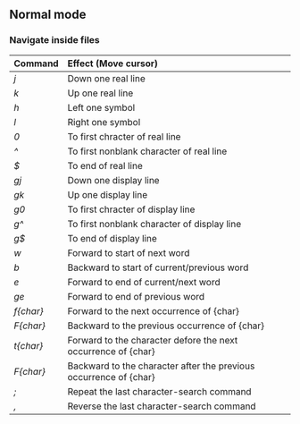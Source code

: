 ## Normal mode

### Navigate inside files

|  Command  |                     Effect (Move cursor)                          |
|-----------|:------------------------------------------------------------------|
|    *j*    | Down one real line                                                |
|    *k*    | Up one real line                                                  |
|    *h*    | Left one symbol                                                   |
|    *l*    | Right one symbol                                                  |
|    *0*    | To first chracter of real line                                    |
|    *^*    | To first nonblank character of real line                          |
|    *$*    | To end of real line                                               |
|    *gj*   | Down one display line                                             |
|    *gk*   | Up one display line                                               |
|    *g0*   | To first chracter of display line                                 |
|    *g^*   | To first nonblank character of display line                       |
|    *g$*   | To end of display line                                            |
|    *w*    | Forward to start of next word                                     |
|    *b*    | Backward to start of current/previous word                        |
|    *e*    | Forward to end of current/next word                               |
|    *ge*   | Forward to end of previous word                                   |
| *f{char}* | Forward to the next occurrence of {char}                          |
| *F{char}* | Backward to the previous occurrence of {char}                     |
| *t{char}* | Forward to the character defore the next occurrence of {char}     |
| *F{char}* | Backward to the character after the previous occurrence of {char} |
|    *;*    | Repeat the last character-search command                          |
|    *,*    | Reverse the last character-search command                         |
